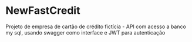 # NewFastCredit
Projeto de empresa de cartão de crédito fictícia - API com acesso  a banco my sql, usando swagger como interface e JWT para autenticação 

